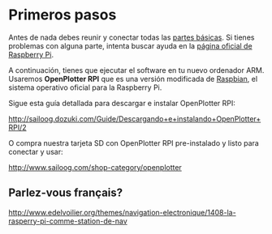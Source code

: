 # Primeros pasos

Antes de nada debes reunir y conectar todas las [partes básicas](required.md). Si tienes problemas con alguna parte, intenta buscar ayuda en la [página oficial de Raspberry Pi](https://www.raspberrypi.org/help/).


A continuación, tienes que ejecutar el software en tu nuevo ordenador ARM. Usaremos **OpenPlotter RPI** que es una versión modificada de [Raspbian](https://www.raspbian.org/), el sistema operativo oficial para la Raspberry Pi.

Sigue esta guía detallada para descargar e instalar OpenPlotter RPI:

http://sailoog.dozuki.com/Guide/Descargando+e+instalando+OpenPlotter+RPI/2

O compra nuestra tarjeta SD con OpenPlotter RPI pre-instalado y listo para conectar y usar:

http://www.sailoog.com/shop-category/openplotter

## Parlez-vous français?
http://www.edelvoilier.org/themes/navigation-electronique/1408-la-rasperry-pi-comme-station-de-nav